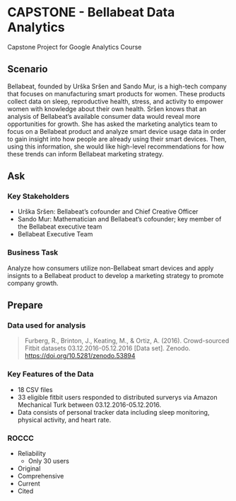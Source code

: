 # CAPSTONE - Bellabeat Data Analytics 
Capstone Project for Google Analytics Course
## Scenario
Bellabeat, founded by Urška Sršen and Sando Mur, is a high-tech company that focuses on manufacturing smart products for women. These products collect data on sleep, reproductive health, stress, and activity to empower women with knowledge about their own health. Sršen knows that an analysis of Bellabeat’s available consumer data would reveal more opportunities for growth. She has asked the marketing analytics team to focus on a Bellabeat product and analyze smart device usage data in order to gain insight into how people are already using their smart devices. Then, using this information, she would like high-level recommendations for how these trends can inform Bellabeat marketing strategy. 
## Ask
### Key Stakeholders
+ Urška Sršen: Bellabeat’s cofounder and Chief Creative Officer 
+ Sando Mur: Mathematician and Bellabeat’s cofounder; key member of the Bellabeat executive team 
+ Bellabeat Executive Team
### Business Task
Analyze how consumers utilize non-Bellabeat smart devices and apply insignts to a Bellabeat product to develop a marketing strategy to promote company growth.
## Prepare
### Data used for analysis
> Furberg, R., Brinton, J., Keating, M., & Ortiz, A. (2016). Crowd-sourced Fitbit datasets 03.12.2016-05.12.2016 [Data set]. Zenodo. https://doi.org/10.5281/zenodo.53894
### Key Features of the Data
* 18 CSV files
* 33 eligible fitbit users responded to distributed surverys via Amazon Mechanical Turk between 03.12.2016-05.12.2016. 
* Data consists of personal tracker data including sleep monitoring, physical activity, and heart rate.
### ROCCC
* Reliability
  + Only 30 users
* Original
* Comprehensive
* Current
* Cited
